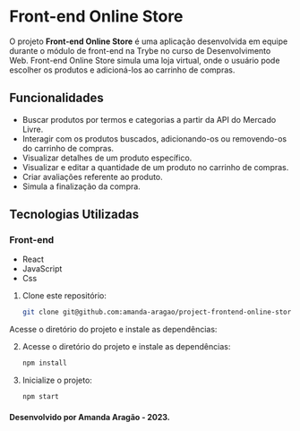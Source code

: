 # Front-end Online Store

O projeto **Front-end Online Store** é uma aplicação desenvolvida em equipe durante o módulo de front-end na Trybe no curso de Desenvolvimento Web. Front-end Online Store simula uma loja virtual, onde o usuário pode escolher os produtos e adicioná-los ao carrinho de compras.

## Funcionalidades
- Buscar produtos por termos e categorias a partir da API do Mercado Livre.
- Interagir com os produtos buscados, adicionando-os ou removendo-os do carrinho de compras.
- Visualizar detalhes de um produto específico.
- Visualizar e editar a quantidade de um produto no carrinho de compras.
- Criar avaliações referente ao produto.
- Simula a finalização da compra.

## Tecnologias Utilizadas
### Front-end
 - React
 - JavaScript
 - Css

1. Clone este repositório:

   ```bash
   git clone git@github.com:amanda-aragao/project-frontend-online-store.git
Acesse o diretório do projeto e instale as dependências:

2. Acesse o diretório do projeto e instale as dependências:

   ```bash
   npm install 

3. Inicialize o projeto:

   ```bash
   npm start
#### Desenvolvido por Amanda Aragão - 2023.